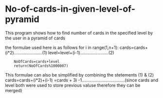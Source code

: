 # No-of-cards-in-given-level-of-pyramid
This program shows how to find number of cards in the specified level by the user in a pyramid of cards

the formulae used here is as follows
for i in range(1,n+1):
            cards=cards+(i*2).......................(1)
            level=level+(i-1).......................(2)
            
        NoOfCards=cards+level
        return(NoOfCards%1000007)
        
This formulae can also be simplified by combining the stetements (1) & (2)
cards=cards+(i*2)+(i-1)
     =cards + 3i -1...................................(since cards and level both were used to store previous valuse therefore they can be merged)
